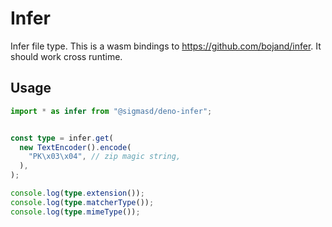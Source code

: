# Infer

Infer file type. This is a wasm bindings to https://github.com/bojand/infer. It
should work cross runtime.

## Usage

```ts
import * as infer from "@sigmasd/deno-infer";


const type = infer.get(
  new TextEncoder().encode(
    "PK\x03\x04", // zip magic string,
  ),
);

console.log(type.extension());
console.log(type.matcherType());
console.log(type.mimeType());
```
